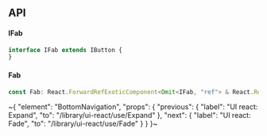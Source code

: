 

## API

#### IFab

```ts
interface IFab extends IButton {
}
```

#### Fab

```ts
const Fab: React.ForwardRefExoticComponent<Omit<IFab, "ref"> & React.RefAttributes<unknown>>;
```


~{
  "element": "BottomNavigation",
  "props": {
    "previous": {
      "label": "UI react: Expand",
      "to": "/library/ui-react/use/Expand"
    },
    "next": {
      "label": "UI react: Fade",
      "to": "/library/ui-react/use/Fade"
    }
  }
}~
